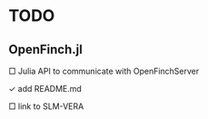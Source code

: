 # TODO

## OpenFinch.jl

□ Julia API to communicate with OpenFinchServer

✓ add README.md

□ link to SLM-VERA
